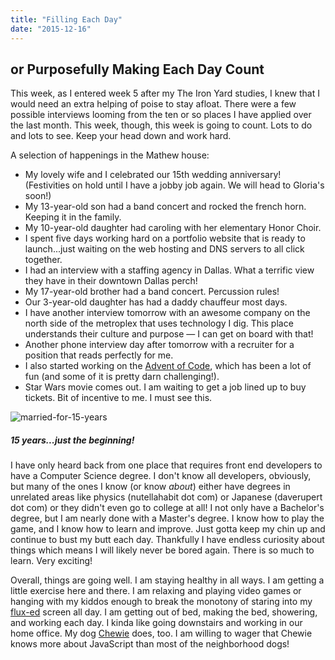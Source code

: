 ```yaml
---
title: "Filling Each Day"
date: "2015-12-16"
---
```


## or Purposefully Making Each Day Count

This week, as I entered week 5 after my The Iron Yard studies, I knew that I would need an extra helping of poise to stay afloat. There were a few possible interviews looming from the ten or so places I have applied over the last month. This week, though, this week is going to count. Lots to do and lots to see. Keep your head down and work hard.

A selection of happenings in the Mathew house:

* My lovely wife and I celebrated our 15th wedding anniversary! (Festivities on hold until I have a jobby job again. We will head to Gloria's soon!)
* My 13-year-old son had a band concert and rocked the french horn. Keeping it in the family.
* My 10-year-old daughter had caroling with her elementary Honor Choir.
* I spent five days working hard on a portfolio website that is ready to launch...just waiting on the web hosting and DNS servers to all click together.
* I had an interview with a staffing agency in Dallas. What a terrific view they have in their downtown Dallas perch!
* My 17-year-old brother had a band concert. Percussion rules!
* Our 3-year-old daughter has had a daddy chauffeur most days.
* I have another interview tomorrow with an awesome company on the north side of the metroplex that uses technology I dig. This place understands their culture and purpose — I can get on board with that!
* Another phone interview day after tomorrow with a recruiter for a position that reads perfectly for me.
* I also started working on the [Advent of Code](https://adventofcode.com/), which has been a lot of fun (and some of it is pretty darn challenging!).
* Star Wars movie comes out. I am waiting to get a job lined up to buy tickets. Bit of incentive to me. I must see this.

![married-for-15-years](https://res.cloudinary.com/drumsensei/image/upload/v1515863767/15-1_bw_nyhmvh.jpg)

##### 15 years...just the beginning!

I have only heard back from one place that requires front end developers to have a Computer Science degree. I don't know all developers, obviously, but many of the ones I know (or know _about_) either have degrees in unrelated areas like physics (nutellahabit dot com) or Japanese (daverupert dot com) or they didn't even go to college at all! I not only have a Bachelor's degree, but I am nearly done with a Master's degree. I know how to play the game, and I know how to learn and improve. Just gotta keep my chin up and continue to bust my butt each day. Thankfully I have endless curiosity about things which means I will likely never be bored again. There is so much to learn. Very exciting!

Overall, things are going well. I am staying healthy in all ways. I am getting a little exercise here and there. I am relaxing and playing video games or hanging with my kiddos enough to break the monotony of staring into my [flux-ed](https://justgetflux.com/) screen all day. I am getting out of bed, making the bed, showering, and working each day. I kinda like going downstairs and working in our home office. My dog [Chewie](https://weheartit.com/entry/group/2933986) does, too. I am willing to wager that Chewie knows more about JavaScript than most of the neighborhood dogs!
